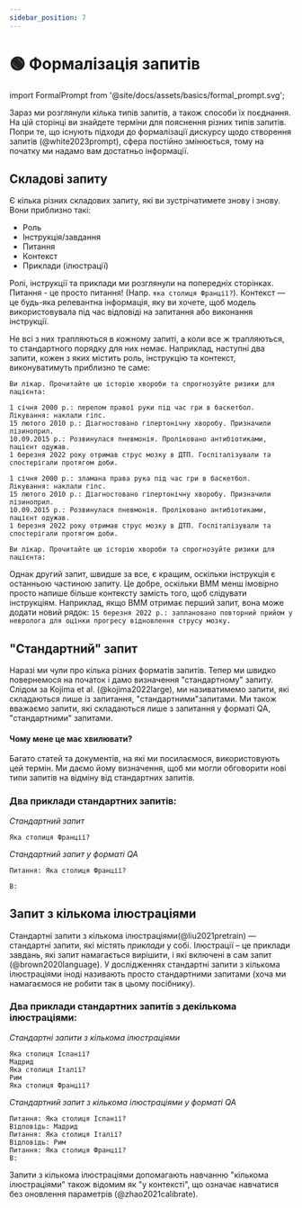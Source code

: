 ```yaml
---
sidebar_position: 7
---
```


# 🟢 Формалізація запитів

import FormalPrompt from '@site/docs/assets/basics/formal_prompt.svg';

<div style={{textAlign: 'center'}}>
  <FormalPrompt style={{width:"100%",height:"300px",verticalAlign:"top"}}/>
</div>

Зараз ми розглянули кілька типів запитів, а також способи їх поєднання. На цій сторінці ви знайдете терміни для пояснення різних типів запитів. Попри те, що існують підходи до формалізації дискурсу щодо створення запитів (@white2023prompt), сфера постійно змінюється, тому на початку ми надамо вам достатньо інформації.

## Складові запиту

Є кілька різних складових запиту, які ви зустрічатимете знову і знову. Вони приблизно такі:

- Роль
- Інструкція/завдання
- Питання
- Контекст
- Приклади (ілюстрації)

Ролі, інструкції та приклади ми розглянули на попередніх сторінках. Питання - це просто питання! (Напр. `яка столиця Франції?`). Контекст — це будь-яка релевантна інформація, яку ви хочете, щоб модель використовувала під час відповіді на запитання або виконання інструкції.

Не всі з них трапляються в кожному запиті, а коли все ж трапляються, то стандартного порядку для них немає. Наприклад, наступні два запити, кожен з яких містить роль, інструкцію та контекст, виконуватимуть приблизно те саме:

```text
Ви лікар. Прочитайте цю історію хвороби та спрогнозуйте ризики для пацієнта:

1 січня 2000 р.: перелом правої руки під час гри в баскетбол. Лікування: наклали гіпс.
15 лютого 2010 р.: Діагностовано гіпертонічну хворобу. Призначили лізиноприл.
10.09.2015 р.: Розвинулася пневмонія. Проліковано антибіотиками, пацієнт одужав.
1 березня 2022 року отримав струс мозку в ДТП. Госпіталізували та спостерігали протягом доби.
```

```text
1 січня 2000 р.: зламана права рука під час гри в баскетбол. Лікування: наклали гіпс.
15 лютого 2010 р.: Діагностовано гіпертонічну хворобу. Призначили лізиноприл.
10.09.2015 р.: Розвинулася пневмонія. Проліковано антибіотиками, пацієнт одужав.
1 березня 2022 року отримав струс мозку в ДТП. Госпіталізували та спостерігали протягом доби.

Ви лікар. Прочитайте цю історію хвороби та спрогнозуйте ризики для пацієнта:
```

Однак другий запит, швидше за все, є кращим, оскільки інструкція є останньою частиною запиту. Це добре, оскільки ВММ менш імовірно просто напише більше контексту замість того, щоб слідувати інструкціям. Наприклад, якщо ВММ отримає перший запит, вона може додати новий рядок: `15 березня 2022 р.: заплановано повторний прийом у невролога для оцінки прогресу відновлення струсу мозку.`


## "Стандартний" запит

Наразі ми чули про кілька різних форматів запитів. Тепер ми швидко повернемося на початок і дамо визначення "стандартному" запиту. Слідом за Kojima et al. (@kojima2022large), ми називатимемо запити, які складаються лише із запитання, "стандартними"запитами. Ми також вважаємо запити, які складаються лише з запитання у форматі QA, "стандартними" запитами.

#### Чому мене це має хвилювати?

Багато статей та документів, на які ми посилаємося, використовують цей термін. Ми даємо йому визначення, щоб ми могли обговорити нові типи запитів на відміну від стандартних запитів.

### Два приклади стандартних запитів:


_Стандартний запит_
```
Яка столиця Франції?
```

_Стандартний запит у форматі QA_
```
Питання: Яка столиця Франції?

В:
```

## Запит з кількома ілюстраціями

Стандартні запити з кількома ілюстраціями(@liu2021pretrain) — стандартні запити, які містять _приклади_ у собі. Ілюстрації – це приклади завдань, які запит намагається вирішити, і які включені в сам запит (@brown2020language). У дослідженнях стандартні запити з кількома ілюстраціями іноді називають просто стандартними запитами (хоча ми намагаємося не робити так в цьому посібнику).

### Два приклади стандартних запитів з декількома ілюстраціями:

_Стандартні запити з кількома ілюстраціями_

```
Яка столиця Іспанії?
Мадрид
Яка столиця Італії?
Рим
Яка столиця Франції?
```

_Стандартний запит з кількома ілюстраціями у форматі QA_
```
Питання: Яка столиця Іспанії?
Відповідь: Мадрид
Питання: Яка столиця Італії?
Відповідь: Рим
Питання: Яка столиця Франції?
В:
```

Запити з кількома ілюстраціями допомагають навчанню "кількома ілюстраціями" також відомим як "у контексті", що означає навчатися без оновлення параметрів (@zhao2021calibrate).
